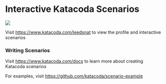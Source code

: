 # Interactive Katacoda Scenarios

[![](http://shields.katacoda.com/katacoda/leedsnat/count.svg)](https://www.katacoda.com/leedsnat "Get your profile on Katacoda.com")

Visit https://www.katacoda.com/leedsnat to view the profile and interactive scenarios

### Writing Scenarios
Visit https://www.katacoda.com/docs to learn more about creating Katacoda scenarios

For examples, visit https://github.com/katacoda/scenario-example
